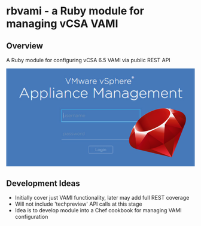 # rbvami - a Ruby module for managing vCSA VAMI
## Overview
A Ruby module for configuring vCSA 6.5 VAMI via public REST API

!['rbvami'](./rbvami_logo.png)

## Development Ideas
* Initially cover just VAMI functionality, later may add full REST coverage
* Will not include 'techpreview' API calls at this stage
* Idea is to develop module into a Chef cookbook for managing VAMI configuration
